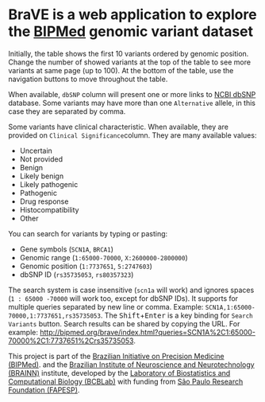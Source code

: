 # BraVE is a web application to explore the [BIPMed](http://bipmed.org/) genomic variant dataset

Initially, the table shows the first 10 variants ordered by genomic position.
Change the number of showed variants at the top of the table to see more variants at same page (up to 100).
At the bottom of the table, use the navigation buttons to move throughout the table.

When available, `dbSNP` column will present one or more links to [NCBI dbSNP](https://www.ncbi.nlm.nih.gov/snp/) database.
Some variants may have more than one `Alternative` allele, in this case they are separated by comma.

Some variants have clinical characteristic. When available, they are provided on `Clinical Significance`column.
They are many available values:

- <span class="badge badge-pill uncertain-significance">Uncertain</span>
- <span class="badge badge-pill not-provided">Not provided</span>
- <span class="badge badge-pill benign">Benign</span>
- <span class="badge badge-pill likely-benign">Likely benign</span>
- <span class="badge badge-pill likely-pathogenic">Likely pathogenic</span>
- <span class="badge badge-pill pathogenic">Pathogenic</span>
- <span class="badge badge-pill drug-response">Drug response</span>
- <span class="badge badge-pill histocompatibility">Histocompatibility</span>
- <span class="badge badge-pill other">Other</span>

You can search for variants by typing or pasting:

- Gene symbols (`SCN1A`, `BRCA1`)
- Genomic range (`1:65000-70000`, `X:2600000-2800000`)
- Genomic position (`1:7737651`, `5:2747603`)
- dbSNP ID (`rs35735053`, `rs80357323`)

The search system is case insensitive (`scn1a` will work) and ignores spaces (`1 : 65000 -70000` will work too, except for dbSNP IDs).
It supports for multiple queries separated by new line or comma.
Example: `SCN1A,1:65000-70000,1:7737651,rs35735053`. The <kbd>Shift</kbd>+<kbd>Enter</kbd> is a key binding for `Search Variants` button.
Search results can be shared by copying the URL.
For example: http://bipmed.org/brave/index.html?queries=SCN1A%2C1:65000-70000%2C1:7737651%2Crs35735053.

This project is part of the [Brazilian Initiative on Precision Medicine (BIPMed)](http://bipmed.org).
and the [Brazilian Institute of Neuroscience and Neurotechnology (BRAINN)](http://www.brainn.org.br/en/) institute,
developed by the [Laboratory of Biostatistics and Computational Biology (BCBLab)](https://github.com/labbcb")
with funding from [São Paulo Research Foundation (FAPESP)](http://www.fapesp.br/en/).
